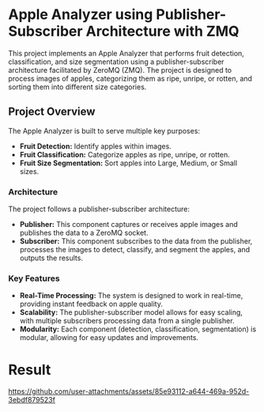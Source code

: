 # Apple Analyzer using Publisher-Subscriber Architecture with ZMQ

This project implements an Apple Analyzer that performs fruit detection, classification, and size segmentation using a publisher-subscriber architecture facilitated by ZeroMQ (ZMQ). The project is designed to process images of apples, categorizing them as ripe, unripe, or rotten, and sorting them into different size categories.

## Project Overview

The Apple Analyzer is built to serve multiple key purposes:
- **Fruit Detection:** Identify apples within images.
- **Fruit Classification:** Categorize apples as ripe, unripe, or rotten.
- **Fruit Size Segmentation:** Sort apples into Large, Medium, or Small sizes.

### Architecture
The project follows a publisher-subscriber architecture:
- **Publisher:** This component captures or receives apple images and publishes the data to a ZeroMQ socket.
- **Subscriber:** This component subscribes to the data from the publisher, processes the images to detect, classify, and segment the apples, and outputs the results.

### Key Features
- **Real-Time Processing:** The system is designed to work in real-time, providing instant feedback on apple quality.
- **Scalability:** The publisher-subscriber model allows for easy scaling, with multiple subscribers processing data from a single publisher.
- **Modularity:** Each component (detection, classification, segmentation) is modular, allowing for easy updates and improvements.

# Result

https://github.com/user-attachments/assets/85e93112-a644-469a-952d-3ebdf879523f


